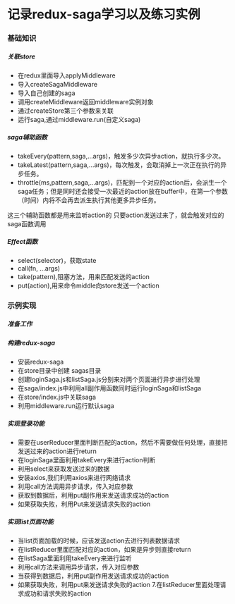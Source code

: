 # 记录redux-saga学习以及练习实例

### 基础知识
##### 关联store

- 在redux里面导入applyMiddleware
- 导入createSagaMiddleware
- 导入自己创建的saga
- 调用createMiddleware返回middleware实例对象
- 通过createStore第三个参数来关联
- 运行saga,通过middleware.run(自定义saga)

##### saga辅助函数
- takeEvery(pattern,saga,...args)，触发多少次异步action，就执行多少次。
- takeLatest(pattern,saga,...args)，每次触发，会取消掉上一次正在执行的异步任务。
- throttle(ms,pattern,saga,...args)，匹配到一个对应的action后，会派生一个saga任务；但是同时还会接受一次最近的action放在buffer中，在第一个参数（时间）内将不会再去派生执行其他更多异步任务。

这三个辅助函数都是用来监听action的
只要action发送过来了，就会触发对应的saga函数调用

##### Effect函数
- select(selector)，获取state
- call(fn, ...args)
- take(pattern),阻塞方法，用来匹配发送的action
- put(action),用来命令middle向store发送一个action

### 示例实现
##### 准备工作
##### 构建redux-saga
- 安装redux-saga
- 在store目录中创建 sagas目录
- 创建loginSaga.js和listSaga.js分别来对两个页面进行异步进行处理
- 在saga/index.js中利用all副作用函数同时运行loginSaga和listSaga
- 在store/index.js中关联saga
- 利用middleware.run运行默认saga
##### 实现登录功能
- 需要在userReducer里面判断匹配的action，然后不需要做任何处理，直接把发送过来的action进行return
- 在loginSaga里面利用takeEvery来进行action判断
- 利用select来获取发送过来的数据
- 安装axios,我们利用axios来进行网络请求
- 利用call方法调用异步请求，传入对应参数
- 获取到数据后，利用put副作用来发送请求成功的action
- 如果获取失败，利用Put来发送请求失败的action
##### 实现list页面功能
- 当list页面加载的时候，应该发送action去进行列表数据请求
- 在listReducer里面匹配对应的action，如果是异步则直接return
- 在listSaga里面利用takeEvery来进行监听
- 利用call方法来调用异步请求，传入对应参数
- 当获得到数据后，利用put副作用发送请求成功的action
- 如果获取失败，利用put来发送请求失败的action
7.在listReducer里面处理请求成功和请求失败的action
